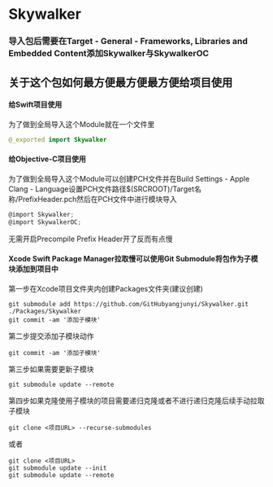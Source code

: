 # Skywalker
### 导入包后需要在Target - General - Frameworks, Libraries and Embedded Content添加Skywalker与SkywalkerOC
## 关于这个包如何最方便最方便最方便给项目使用
####  给Swift项目使用

为了做到全局导入这个Module就在一个文件里
```Swift
@_exported import Skywalker
```

####  给Objective-C项目使用
为了做到全局导入这个Module可以创建PCH文件并在Build Settings - Apple Clang - Language设置PCH文件路径$(SRCROOT)/Target名称/PrefixHeader.pch然后在PCH文件中进行模块导入
```Objective-C
@import Skywalker;
@import SkywalkerOC;
```
无需开启Precompile Prefix Header开了反而有点慢

#### Xcode Swift Package Manager拉取慢可以使用Git Submodule将包作为子模块添加到项目中
第一步在Xcode项目文件夹内创建Packages文件夹(建议创建)
```shell
git submodule add https://github.com/GitHubyangjunyi/Skywalker.git ./Packages/Skywalker
git commit -am '添加子模块'
```
第二步提交添加子模块动作
```shell
git commit -am '添加子模块'
```
第三步如果需要更新子模块
```shell
git submodule update --remote
```
第四步如果克隆使用子模块的项目需要递归克隆或者不进行递归克隆后续手动拉取子模块
```shell
git clone <项目URL> --recurse-submodules
```
或者
```shell
git clone <项目URL>
git submodule update --init
git submodule update --remote

```
